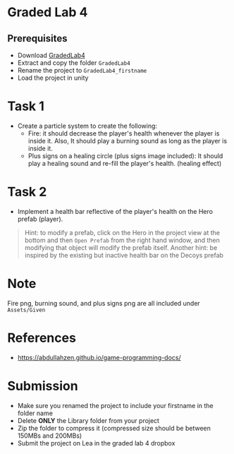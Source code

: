 # Graded Lab 4

## Prerequisites
* Download [GradedLab4](https://1drv.ms/u/s!AvNVN__FAFfyhJ8vO83h-v2Vm6H31Q?e=v2hbQh)
* Extract and copy the folder `GradedLab4`
* Rename the project to `GradedLab4_firstname`
* Load the project in unity

# Task 1
* Create a particle system to create the following:
    * Fire: it should decrease the player's health whenever the player is inside it. Also, It should play a burning sound as long as the player is inside it.
    * Plus signs on a healing circle (plus signs image included): It should play a healing sound and re-fill the player's health. (healing effect)

# Task 2
* Implement a health bar reflective of the player's health on the Hero prefab (player). 
> Hint: to modify a prefab, click on the Hero in the project view at the bottom and then `Open Prefab` from the right hand window, and then modifying that object will modify the prefab itself.
> Another hint: be inspired by the existing but inactive health bar on the Decoys prefab

# Note
Fire png, burning sound, and plus signs png are all included under `Assets/Given`

# References
- https://abdullahzen.github.io/game-programming-docs/ 

# Submission
- Make sure you renamed the project to include your firstname in the folder name
- Delete **ONLY** the Library folder from your project
- Zip the folder to compress it (compressed size should be between 150MBs and 200MBs)
- Submit the project on Lea in the graded lab 4 dropbox
